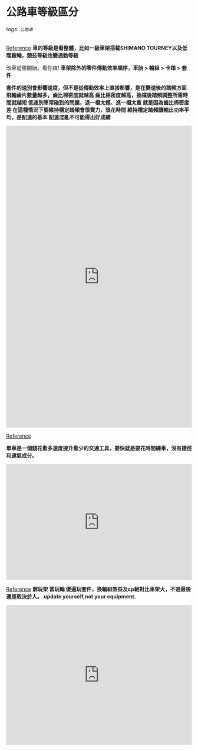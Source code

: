 # 公路車等級區分

###### tags: `公路車`
[Reference](https://www.mobile01.com/topicdetail.php?f=268&t=5284920&p=3#66032302)
**車的等級是看整體，比如一級車架搭載SHIMANO TOURNEY以及低階廠輪，競技等級也變通勤等級**

改車從哪開始，看你爽! 
**車架除外的零件傳動效率順序，車胎 > 輪組 > 卡踏 > 套件**

**套件的速別會影響速度，但不是從傳動效率上直接影響，是在變速後的踏頻方面
飛輪齒片數量越多，齒比棉密度就越高
齒比棉密度越高，換檔後踏頻調整所需時間就越短
低速別車常碰到的問題，退一檔太輕、進一檔太重
就是因為齒比棉密度差
在這種情況下要維持穩定踏頻會很費力，很花時間
維持穩定踏頻讓輸出功率平均，是配速的基本
配速混亂不可能得出好成績**

<iframe width="100%" height="820" src="https://www.mobile01.com/topicdetail.php?f=268&t=5284920&p=3#66032302" frameborder="0" allowfullscreen></iframe>


[Reference](https://www.mobile01.com/topicdetail.php?f=268&t=5284920&p=3#66032963)

**單車是一個錢花愈多速度提升愈少的交通工具，要快就是要花時間練車，沒有捷徑和運氣成分。**

<iframe width="100%" height="315" src="https://www.mobile01.com/topicdetail.php?f=268&t=5284920&p=3#66032963" frameborder="0" allowfullscreen></iframe>


[Reference](https://www.mobile01.com/topicdetail.php?f=268&t=5284920&p=3#66034860)
**窮玩架 富玩輪 傻逼玩套件，換輪組效益及cp絕對比車架大，不過最後還是取決於人。**
**update yourself,not your equipment.**
<iframe width="100%" height="380" src="https://www.mobile01.com/topicdetail.php?f=268&t=5284920&p=3#66034860" frameborder="0" allowfullscreen></iframe>